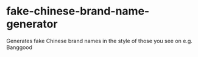 # fake-chinese-brand-name-generator
Generates fake Chinese brand names in the style of those you see on e.g. Banggood
